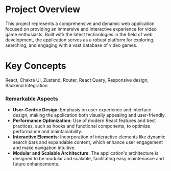 # Project Overview
This project represents a comprehensive and dynamic web application focused on providing an immersive and interactive experience for video game enthusiasts. Built with the latest technologies in the field of web development, the application serves as a robust platform for exploring, searching, and engaging with a vast database of video games.

# Key Concepts
React, Chakra UI, Zustand, Router, React Query, Responsive design, Backend Integration

### Remarkable Aspects

- **User-Centric Design**: Emphasis on user experience and interface design, making the application both visually appealing and user-friendly.
- **Performance Optimization**: Use of modern React features and best practices, such as hooks and functional components, to optimize performance and maintainability.
- **Interactive Elements**: Incorporation of interactive elements like dynamic search bars and expandable content, which enhance user engagement and make navigation intuitive.
- **Modular and Scalable Architecture**: The application's architecture is designed to be modular and scalable, facilitating easy maintenance and future enhancements.

